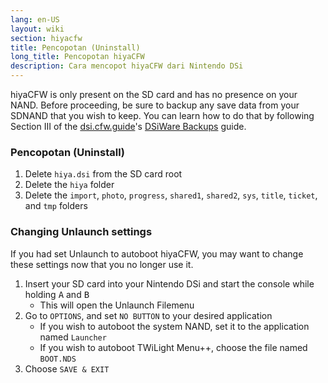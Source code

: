 ```yaml
---
lang: en-US
layout: wiki
section: hiyacfw
title: Pencopotan (Uninstall)
long_title: Pencopotan hiyaCFW
description: Cara mencopot hiyaCFW dari Nintendo DSi
---
```


hiyaCFW is only present on the SD card and has no presence on your NAND. Before proceeding, be sure to backup any save data from your SDNAND that you wish to keep. You can learn how to do that by following Section III of the [dsi.cfw.guide](https://dsi.cfw.guide)'s [DSiWare Backups](https://dsi.cfw.guide/dsiware-backups.html#section-iii---extracting-the-save-file-optional) guide.

### Pencopotan (Uninstall)
1. Delete `hiya.dsi` from the SD card root
1. Delete the `hiya` folder
1. Delete the `import`, `photo`, `progress`, `shared1`, `shared2`, `sys`, `title`, `ticket`, and `tmp` folders

### Changing Unlaunch settings

If you had set Unlaunch to autoboot hiyaCFW, you may want to change these settings now that you no longer use it.

1. Insert your SD card into your Nintendo DSi and start the console while holding <kbd class="face">A</kbd> and <kbd class="face">B</kbd>
   - This will open the Unlaunch Filemenu
1. Go to `OPTIONS`, and set `NO BUTTON` to your desired application
   - If you wish to autoboot the system NAND, set it to the application named `Launcher`
   - If you wish to autoboot TWiLight Menu++, choose the file named `BOOT.NDS`
1. Choose `SAVE & EXIT`
